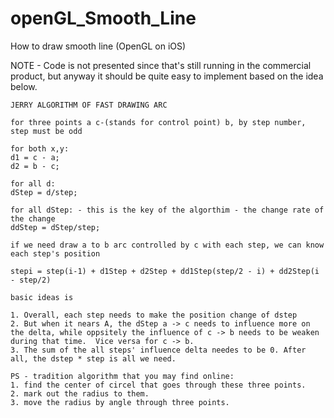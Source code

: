 openGL_Smooth_Line
==================

How to draw smooth line (OpenGL on iOS) 

NOTE - Code is not presented since that's still running in the commercial product, but anyway it should be quite easy to implement based on the idea below.

    JERRY ALGORITHM OF FAST DRAWING ARC
 
    for three points a c-(stands for control point) b, by step number, step must be odd
 
    for both x,y:
    d1 = c - a;
    d2 = b - c;
 
    for all d:
    dStep = d/step;
 
    for all dStep: - this is the key of the algorthim - the change rate of the change
    ddStep = dStep/step;
 
    if we need draw a to b arc controlled by c with each step, we can know each step's position
 
    stepi = step(i-1) + d1Step + d2Step + dd1Step(step/2 - i) + dd2Step(i - step/2)
            
    basic ideas is 
 
    1. Overall, each step needs to make the position change of dstep
    2. But when it nears A, the dStep a -> c needs to influence more on the delta, while oppsitely the influence of c -> b needs to be weaken during that time.  Vice versa for c -> b.
    3. The sum of the all steps' influence delta needes to be 0. After all, the dstep * step is all we need.
 
    PS - tradition algorithm that you may find online:
    1. find the center of circel that goes through these three points. 
    2. mark out the radius to them.
    3. move the radius by angle through three points. 
